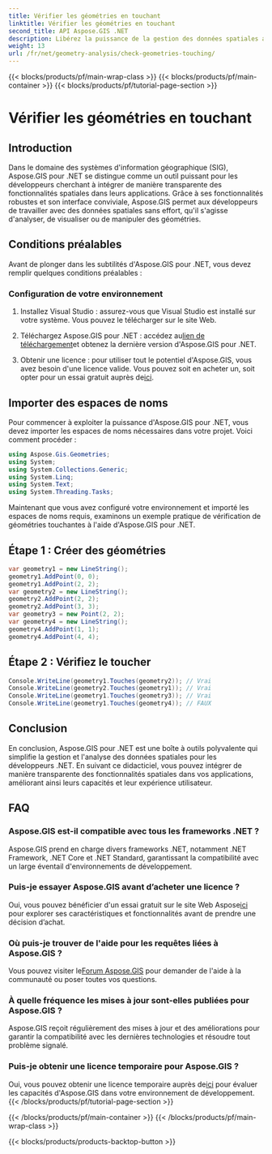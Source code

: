 ```yaml
---
title: Vérifier les géométries en touchant
linktitle: Vérifier les géométries en touchant
second_title: API Aspose.GIS .NET
description: Libérez la puissance de la gestion des données spatiales avec Aspose.GIS pour .NET. Intégrez de manière transparente des fonctionnalités spatiales dans vos applications avec cette boîte à outils polyvalente.
weight: 13
url: /fr/net/geometry-analysis/check-geometries-touching/
---
```


{{< blocks/products/pf/main-wrap-class >}}
{{< blocks/products/pf/main-container >}}
{{< blocks/products/pf/tutorial-page-section >}}

# Vérifier les géométries en touchant

## Introduction
Dans le domaine des systèmes d'information géographique (SIG), Aspose.GIS pour .NET se distingue comme un outil puissant pour les développeurs cherchant à intégrer de manière transparente des fonctionnalités spatiales dans leurs applications. Grâce à ses fonctionnalités robustes et son interface conviviale, Aspose.GIS permet aux développeurs de travailler avec des données spatiales sans effort, qu'il s'agisse d'analyser, de visualiser ou de manipuler des géométries.
## Conditions préalables
Avant de plonger dans les subtilités d'Aspose.GIS pour .NET, vous devez remplir quelques conditions préalables :
### Configuration de votre environnement
1. Installez Visual Studio : assurez-vous que Visual Studio est installé sur votre système. Vous pouvez le télécharger sur le site Web.
   
2.  Téléchargez Aspose.GIS pour .NET : accédez au[lien de téléchargement](https://releases.aspose.com/gis/net/)et obtenez la dernière version d'Aspose.GIS pour .NET.
3.  Obtenir une licence : pour utiliser tout le potentiel d'Aspose.GIS, vous avez besoin d'une licence valide. Vous pouvez soit en acheter un, soit opter pour un essai gratuit auprès de[ici](https://releases.aspose.com/).

## Importer des espaces de noms
Pour commencer à exploiter la puissance d'Aspose.GIS pour .NET, vous devez importer les espaces de noms nécessaires dans votre projet. Voici comment procéder :

```csharp
using Aspose.Gis.Geometries;
using System;
using System.Collections.Generic;
using System.Linq;
using System.Text;
using System.Threading.Tasks;
```

Maintenant que vous avez configuré votre environnement et importé les espaces de noms requis, examinons un exemple pratique de vérification de géométries touchantes à l'aide d'Aspose.GIS pour .NET.
## Étape 1 : Créer des géométries
```csharp
var geometry1 = new LineString();
geometry1.AddPoint(0, 0);
geometry1.AddPoint(2, 2);
var geometry2 = new LineString();
geometry2.AddPoint(2, 2);
geometry2.AddPoint(3, 3);
var geometry3 = new Point(2, 2);
var geometry4 = new LineString();
geometry4.AddPoint(1, 1);
geometry4.AddPoint(4, 4);
```
## Étape 2 : Vérifiez le toucher
```csharp
Console.WriteLine(geometry1.Touches(geometry2)); // Vrai
Console.WriteLine(geometry2.Touches(geometry1)); // Vrai
Console.WriteLine(geometry1.Touches(geometry3)); // Vrai
Console.WriteLine(geometry1.Touches(geometry4)); // FAUX
```

## Conclusion
En conclusion, Aspose.GIS pour .NET est une boîte à outils polyvalente qui simplifie la gestion et l'analyse des données spatiales pour les développeurs .NET. En suivant ce didacticiel, vous pouvez intégrer de manière transparente des fonctionnalités spatiales dans vos applications, améliorant ainsi leurs capacités et leur expérience utilisateur.
## FAQ
### Aspose.GIS est-il compatible avec tous les frameworks .NET ?
Aspose.GIS prend en charge divers frameworks .NET, notamment .NET Framework, .NET Core et .NET Standard, garantissant la compatibilité avec un large éventail d'environnements de développement.
### Puis-je essayer Aspose.GIS avant d’acheter une licence ?
 Oui, vous pouvez bénéficier d'un essai gratuit sur le site Web Aspose[ici](https://purchase.aspose.com/temporary-license/) pour explorer ses caractéristiques et fonctionnalités avant de prendre une décision d’achat.
### Où puis-je trouver de l'aide pour les requêtes liées à Aspose.GIS ?
 Vous pouvez visiter le[Forum Aspose.GIS](https://forum.aspose.com/c/gis/33) pour demander de l'aide à la communauté ou poser toutes vos questions.
### À quelle fréquence les mises à jour sont-elles publiées pour Aspose.GIS ?
Aspose.GIS reçoit régulièrement des mises à jour et des améliorations pour garantir la compatibilité avec les dernières technologies et résoudre tout problème signalé.
### Puis-je obtenir une licence temporaire pour Aspose.GIS ?
 Oui, vous pouvez obtenir une licence temporaire auprès de[ici](https://purchase.aspose.com/temporary-license/) pour évaluer les capacités d'Aspose.GIS dans votre environnement de développement.
{{< /blocks/products/pf/tutorial-page-section >}}

{{< /blocks/products/pf/main-container >}}
{{< /blocks/products/pf/main-wrap-class >}}

{{< blocks/products/products-backtop-button >}}
